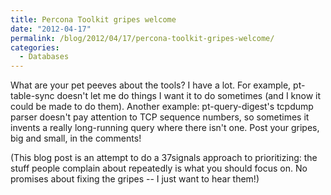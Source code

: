 ```yaml
---
title: Percona Toolkit gripes welcome
date: "2012-04-17"
permalink: /blog/2012/04/17/percona-toolkit-gripes-welcome/
categories:
  - Databases
---
```

What are your pet peeves about the tools? I have a lot. For example, pt-table-sync doesn't let me do things I want it to do sometimes (and I know it could be made to do them). Another example: pt-query-digest's tcpdump parser doesn't pay attention to TCP sequence numbers, so sometimes it invents a really long-running query where there isn't one. Post your gripes, big and small, in the comments!

(This blog post is an attempt to do a 37signals approach to prioritizing: the stuff people complain about repeatedly is what you should focus on. No promises about fixing the gripes -- I just want to hear them!)
